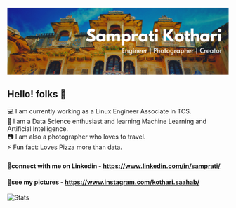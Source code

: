 ![GitHub Logo](https://github.com/samprati97/samprati97/blob/master/Samprati%20Kothari.png)

## Hello! folks 👋

💻 I am currently working as a Linux Engineer Associate in TCS.<br />
🌱 I am a Data Science enthusiast and learning Machine Learning and Artificial Intelligence.<br />
📷 I am also a photographer who loves to travel.<br />
⚡ Fun fact: Loves Pizza more than data.<br />

#### 🤝connect with me on Linkedin - https://www.linkedin.com/in/samprati/
#### 🤝see my pictures - https://www.instagram.com/kothari.saahab/

![Stats](https://github-readme-stats.vercel.app/api?username=samprati97&show_icons=true&hide_border=true)

